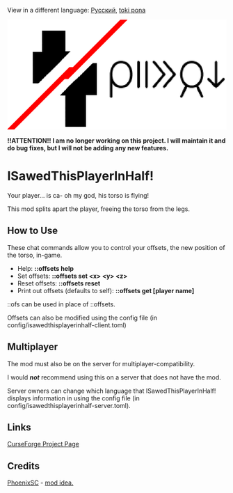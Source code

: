 View in a different language: [Русский](./README.ru-RU.md "Смотреть на русском"), [toki pona](./README.tok.md "lukin kepeken toki pona")

![mi tu e jan ni](./src/main/resources/modicon.png)

**!!ATTENTION!! I am no longer working on this project. 
I will maintain it and do bug fixes, but I will not be 
adding any new features.**

# ISawedThisPlayerInHalf!
Your player... is ca- oh my god, his torso is flying!

This mod splits apart the player, freeing the torso from the legs.

  
## How to Use
These chat commands allow you to control your offsets, the new position of the torso, in-game.

* Help: **::offsets help**
* Set offsets: **::offsets set \<x> \<y> \<z>**
* Reset offsets: **::offsets reset**
* Print out offsets (defaults to self): **::offsets get [player name]**

::ofs can be used in place of ::offsets.

Offsets can also be modified using the config file (in config/isawedthisplayerinhalf-client.toml)


## Multiplayer
The mod must also be on the server for multiplayer-compatibility.

I would **_not_** recommend using this on a server that does not have the mod.

Server owners can change which language that ISawedThisPlayerInHalf! displays information in using the config file (in config/isawedthisplayerinhalf-server.toml). 

## Links
[CurseForge Project Page](https://www.curseforge.com/minecraft/mc-mods/i-sawed-this-player-in-half "I Sawed This Player In Half! Project Page on CurseForge")


## Credits
[PhoenixSC](https://www.youtube.com/c/PhnixhamstaSC "PhoenixSC's YouTube channel") - [mod idea.](https://www.youtube.com/watch?v=QS2GsxZ3d1M "I Separated the Player's Body in Half in Minecraft - PhoenixSC")